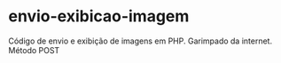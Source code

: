 # envio-exibicao-imagem
Código de envio e exibição de imagens em PHP. Garimpado da internet. Método POST
